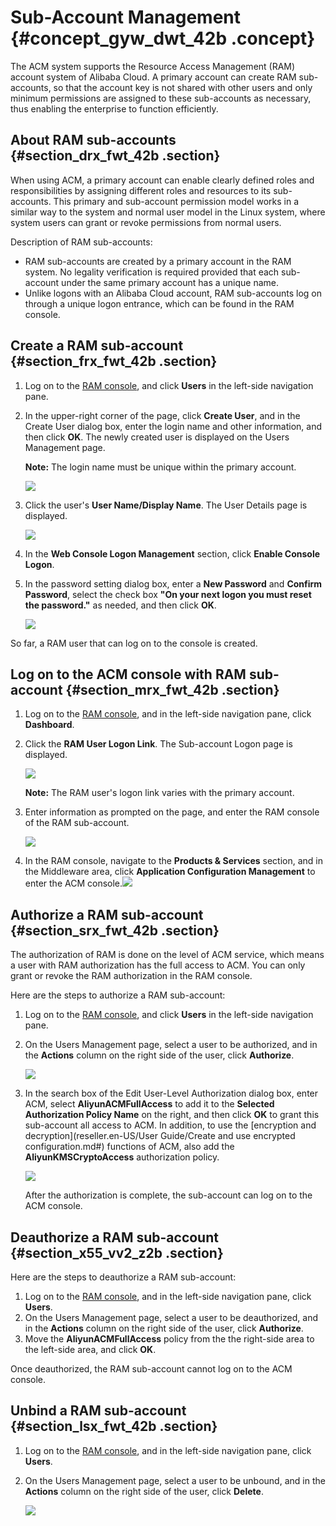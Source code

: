 # Sub-Account Management {#concept_gyw_dwt_42b .concept}

The ACM system supports the Resource Access Management \(RAM\) account system of Alibaba Cloud. A primary account can create RAM sub-accounts, so that the account key is not shared with other users and only minimum permissions are assigned to these sub-accounts as necessary, thus enabling the enterprise to function efficiently.

## About RAM sub-accounts {#section_drx_fwt_42b .section}

When using ACM, a primary account can enable clearly defined roles and responsibilities by assigning different roles and resources to its sub-accounts. This primary and sub-account permission model works in a similar way to the system and normal user model in the Linux system, where system users can grant or revoke permissions from normal users.

Description of RAM sub-accounts:

-   RAM sub-accounts are created by a primary account in the RAM system. No legality verification is required provided that each sub-account under the same primary account has a unique name.
-   Unlike logons with an Alibaba Cloud account, RAM sub-accounts log on through a unique logon entrance, which can be found in the RAM console.

## Create a RAM sub-account {#section_frx_fwt_42b .section}

1.  Log on to the [RAM console](https://ram.console.aliyun.com/), and click **Users** in the left-side navigation pane.
2.  In the upper-right corner of the page, click **Create User**, and in the Create User dialog box, enter the login name and other information, and then click **OK**. The newly created user is displayed on the Users Management page.

    **Note:** The login name must be unique within the primary account.

    ![](http://aliware-images.oss-cn-hangzhou.aliyuncs.com/common/ram_db_create_user.png)

3.  Click the user's **User Name/Display Name**. The User Details page is displayed.

    ![](http://aliware-images.oss-cn-hangzhou.aliyuncs.com/common/ram_bt_enable_console_logon.png)

4.  In the **Web Console Logon Management** section, click **Enable Console Logon**.
5.  In the password setting dialog box, enter a **New Password** and **Confirm Password**, select the check box **"On your next logon you must reset the password."** as needed, and then click **OK**.

    ![](http://aliware-images.oss-cn-hangzhou.aliyuncs.com/common/ram_db_enable_console_logon.png)


So far, a RAM user that can log on to the console is created.

## Log on to the ACM console with RAM sub-account {#section_mrx_fwt_42b .section}

1.  Log on to the [RAM console](https://ram.console.aliyun.com/), and in the left-side navigation pane, click **Dashboard**.
2.  Click the **RAM User Logon Link**. The Sub-account Logon page is displayed.

    ![](http://aliware-images.oss-cn-hangzhou.aliyuncs.com/common/ram_sc_ram_user_login.png)

    **Note:** The RAM user's logon link varies with the primary account.

3.  Enter information as prompted on the page, and enter the RAM console of the RAM sub-account.

    ![](http://aliware-images.oss-cn-hangzhou.aliyuncs.com/common/ram_pg_ram_user_login.png)

4.  In the RAM console, navigate to the **Products & Services** section, and in the Middleware area, click **Application Configuration Management** to enter the ACM console.![](http://acm-public.oss-cn-hangzhou.aliyuncs.com/userGuide/consoleEntrance.png)

## Authorize a RAM sub-account {#section_srx_fwt_42b .section}

The authorization of RAM is done on the level of ACM service, which means a user with RAM authorization has the full access to ACM. You can only grant or revoke the RAM authorization in the RAM console.

Here are the steps to authorize a RAM sub-account:

1.  Log on to the [RAM console](https://ram.console.aliyun.com/), and click **Users** in the left-side navigation pane.
2.  On the Users Management page, select a user to be authorized, and in the **Actions** column on the right side of the user, click **Authorize**.

    ![](http://aliware-images.oss-cn-hangzhou.aliyuncs.com/common/ram_pg_users.png)

3.  In the search box of the Edit User-Level Authorization dialog box, enter ACM, select **AliyunACMFullAccess** to add it to the **Selected Authorization Policy Name** on the right, and then click **OK** to grant this sub-account all access to ACM. In addition, to use the [encryption and decryption](reseller.en-US/User Guide/Create and use encrypted configuration.md#) functions of ACM, also add the **AliyunKMSCryptoAccess** authorization policy.

    ![](http://aliware-images.oss-cn-hangzhou.aliyuncs.com/acms/dg_edit_role_authorization_policy.png)

    After the authorization is complete, the sub-account can log on to the ACM console.


## Deauthorize a RAM sub-account {#section_x55_vv2_z2b .section}

Here are the steps to deauthorize a RAM sub-account:

1.  Log on to the [RAM console](https://ram.console.aliyun.com/), and in the left-side navigation pane, click **Users**.
2.  On the Users Management page, select a user to be deauthorized, and in the **Actions** column on the right side of the user, click **Authorize**.
3.  Move the **AliyunACMFullAccess** policy from the the right-side area to the left-side area, and click **OK**.

Once deauthorized, the RAM sub-account cannot log on to the ACM console.

## Unbind a RAM sub-account {#section_lsx_fwt_42b .section}

1.  Log on to the [RAM console](https://ram.console.aliyun.com/#/overview), and in the left-side navigation pane, click **Users**.
2.  On the Users Management page, select a user to be unbound, and in the **Actions** column on the right side of the user, click **Delete**.

    ![](http://aliware-images.oss-cn-hangzhou.aliyuncs.com/common/ram_pg_users.png)


